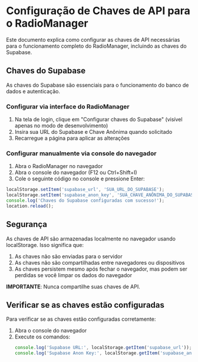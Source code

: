 
# Configuração de Chaves de API para o RadioManager

Este documento explica como configurar as chaves de API necessárias para o funcionamento completo do RadioManager, incluindo as chaves do Supabase.

## Chaves do Supabase

As chaves do Supabase são essenciais para o funcionamento do banco de dados e autenticação.

### Configurar via interface do RadioManager

1. Na tela de login, clique em "Configurar chaves do Supabase" (visível apenas no modo de desenvolvimento)
2. Insira sua URL do Supabase e Chave Anônima quando solicitado
3. Recarregue a página para aplicar as alterações

### Configurar manualmente via console do navegador

1. Abra o RadioManager no navegador
2. Abra o console do navegador (F12 ou Ctrl+Shift+I)
3. Cole o seguinte código no console e pressione Enter:

```javascript
localStorage.setItem('supabase_url', 'SUA_URL_DO_SUPABASE');
localStorage.setItem('supabase_anon_key', 'SUA_CHAVE_ANÔNIMA_DO_SUPABASE');
console.log('Chaves do Supabase configuradas com sucesso!');
location.reload();
```

## Segurança

As chaves de API são armazenadas localmente no navegador usando localStorage. Isso significa que:

1. As chaves não são enviadas para o servidor
2. As chaves não são compartilhadas entre navegadores ou dispositivos
3. As chaves persistem mesmo após fechar o navegador, mas podem ser perdidas se você limpar os dados do navegador

**IMPORTANTE**: Nunca compartilhe suas chaves de API.

## Verificar se as chaves estão configuradas

Para verificar se as chaves estão configuradas corretamente:

1. Abra o console do navegador
2. Execute os comandos:
   ```javascript
   console.log('Supabase URL:', localStorage.getItem('supabase_url'));
   console.log('Supabase Anon Key:', localStorage.getItem('supabase_anon_key'));
   ```
